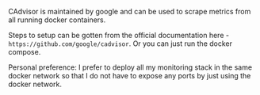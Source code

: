 CAdvisor is maintained by google and can be used to scrape metrics from all running docker containers.

Steps to setup can be gotten from the official documentation here - ``` https://github.com/google/cadvisor ```. Or you can just run the docker compose.

Personal preference: I prefer to deploy all my monitoring stack in the same docker network so that I do not have to expose any ports by just using the docker network.
